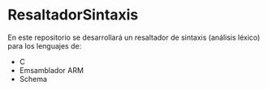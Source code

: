 # ResaltadorSintaxis
En este repositorio se desarrollará un resaltador de sintaxis (análisis léxico) para los lenguajes de:
- C
- Emsamblador ARM
- Schema
